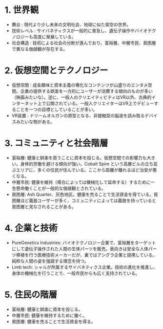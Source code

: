 # 1. 世界観
- 舞台 : 現代より少し未来の文明社会、地球に似た架空の世界。
- 技術レベル : サイバネティクスが一般的に普及し、遺伝子操作やバイオテクノロジーも高度に発展している。
- 社会構造 : 技術による社会の分断が進んでおり、富裕層、中層市民、貧困層で異なる価値観が存在する。

# 2. 仮想空間とテクノロジー
- 仮想空間 : 成金趣味と資本主義の権化なコンテンツが山盛りのエンタメ空間。企業の提供する娯楽を一方的にユーザーが消費する傾向のものが多い（映画みたいな）。逆に、一般人のクリエイティビティはVR以外、古典的インターネット上で公開されている。一般人クリエイターはVR上でデビューすることを一つの目標としていることが多い。
- VR装置 : ドリームオルガンの原型となる、非接触型の脳波を読み取るデバイスみたいな物がある。

# 3. コミュニティと社会階層
- 富裕層: 健康と娯楽を買うことに資本を投じる。仮想空間での影響力も大きい。身体的労働を避ける傾向が強い。Cobalt Spire という高層ビルの立ち並ぶエリアに、多くの住民が住んでいる。ここから距離が離れるほど治安が悪くなる。
- 中層市民: 健康を維持（場合によっては機械化して延命する）するために一生懸命働くことが一般的な価値観とされている。
- 貧困層: Ash Quarter、灰色地区。健康を売ることで生活資金を得ている。貧困層ほど義肢ユーザーが多く、コミュニティによっては義肢を持っていると貧困層と見なされることがある。

# 4. 企業と技術
- PureGenetics Industries: バイオテクノロジー企業で、富裕層をターゲットにして遺伝子操作された人間の生体パーツを販売。表向きは安全な人体パーツ移植を行う医療技術メーカーだが、裏ではアングラ企業と提携している。純粋な人間の姿を強調する理念を持つ。
- Limb tech: シャルが所属するサイバネティクス企業。技術の進化を推進し、身体の機械化を行うことで、一般市民からも広く支持されている。

# 5. 住民の階層
- 富裕層: 健康と娯楽に資本を投じる。
- 中層市民: 健康を維持するために働く。
- 貧困層: 健康を売ることで生活資金を得る。
